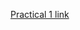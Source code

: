 [Practical 1 link](https://colab.research.google.com/drive/1mjzE8U0NFDO-JOV2okvfkXlDPibsvA35?usp=sharing)
